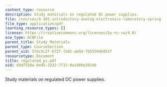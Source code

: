 ```yaml
---
content_type: resource
description: Study materials on regulated DC power supplies.
file: /courses/6-101-introductory-analog-electronics-laboratory-spring-2007/d4df550ade45333277150a1980e39140_regulated_ps.pdf
file_type: application/pdf
learning_resource_types: []
license: https://creativecommons.org/licenses/by-nc-sa/4.0/
ocw_type: OCWFile
parent_title: Study Materials
parent_type: CourseSection
parent_uid: 57dc5c2f-b72f-7a02-ab9d-7b55504b951f
resourcetype: Document
title: regulated_ps.pdf
uid: d4df550a-de45-3332-7715-0a1980e39140
---
```

Study materials on regulated DC power supplies.